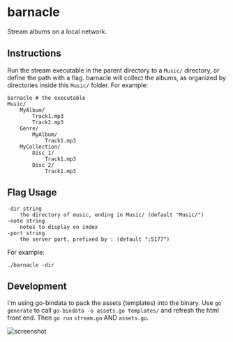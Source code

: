 # barnacle

Stream albums on a local network.

## Instructions
Run the stream executable in the parent directory to a `Music/` directory, or define the path with a flag. barnacle will collect the albums, as organized by directories inside this `Music/` folder. For example:

    barnacle # the executable
	Music/
	    MyAlbum/
		    Track1.mp3
			Track2.mp3
		Genre/
			MyAlbum/
				Track1.mp3
        MyCollection/
		    Disc 1/
			    Track1.mp3
			Disc 2/
				Track1.mp3

## Flag Usage

    -dir string
    	the directory of music, ending in Music/ (default "Music/")
    -note string
        notes to display on index
    -port string
    	the server port, prefixed by : (default ":5177")

For example:

	./barnacle -dir

## Development
I'm using go-bindata to pack the assets (templates) into the binary. Use `go generate` to call `go-bindata -o assets.go templates/` and refresh the html front end. Then `go run` `stream.go` AND `assets.go`.


![screenshot](http://polypmer.github.io/img/barnacle.png "Screeshot")
